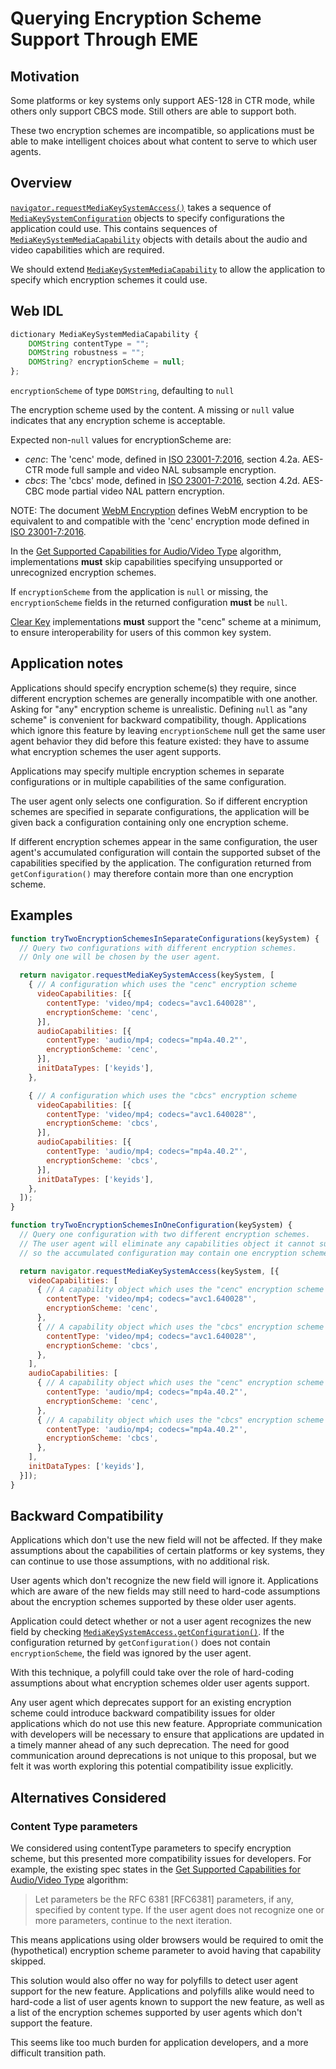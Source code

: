 # Querying Encryption Scheme Support Through EME

## Motivation

Some platforms or key systems only support AES-128 in CTR mode, while others
only support CBCS mode.  Still others are able to support both.

These two encryption schemes are incompatible, so applications must be able to
make intelligent choices about what content to serve to which user agents.


## Overview

[`navigator.requestMediaKeySystemAccess()`][] takes a sequence of
[`MediaKeySystemConfiguration`][] objects to specify configurations the
application could use.  This contains sequences of
[`MediaKeySystemMediaCapability`][] objects with details about the audio and
video capabilities which are required.

We should extend [`MediaKeySystemMediaCapability`][] to allow the application to
specify which encryption schemes it could use.

[`navigator.requestMediaKeySystemAccess()`]: https://www.w3.org/TR/encrypted-media/#navigator-extension:-requestmediakeysystemaccess()
[`MediaKeySystemConfiguration`]: https://www.w3.org/TR/encrypted-media/#dom-mediakeysystemconfiguration
[`MediaKeySystemMediaCapability`]: https://www.w3.org/TR/encrypted-media/#dom-mediakeysystemmediacapability


## Web IDL

```js
dictionary MediaKeySystemMediaCapability {
    DOMString contentType = "";
    DOMString robustness = "";
    DOMString? encryptionScheme = null;
};
```

`encryptionScheme` of type `DOMString`, defaulting to `null`

The encryption scheme used by the content.  A missing or `null` value indicates
that any encryption scheme is acceptable.

Expected non-`null` values for encryptionScheme are:
 - *cenc*: The 'cenc' mode, defined in [ISO 23001-7:2016][], section 4.2a.
           AES-CTR mode full sample and video NAL subsample encryption.
 - *cbcs*: The 'cbcs' mode, defined in [ISO 23001-7:2016][], section 4.2d.
           AES-CBC mode partial video NAL pattern encryption.

NOTE: The document [WebM Encryption][] defines WebM encryption to be equivalent
to and compatible with the 'cenc' encryption mode defined in
[ISO 23001-7:2016][].

[ISO 23001-7:2016]: https://www.iso.org/standard/68042.html
[WebM Encryption]: https://www.webmproject.org/docs/webm-encryption/

In the [Get Supported Capabilities for Audio/Video Type][] algorithm,
implementations **must** skip capabilities specifying unsupported or
unrecognized encryption schemes.

If `encryptionScheme` from the application is `null` or missing, the
`encryptionScheme` fields in the returned configuration **must** be `null`.

[Clear Key][] implementations **must** support the "cenc" scheme at a minimum,
to ensure interoperability for users of this common key system.

[Get Supported Capabilities for Audio/Video Type]: https://www.w3.org/TR/encrypted-media/#get-supported-capabilities-for-audio-video-type
[`MediaKeySystemAccess.getConfiguration()`]: https://www.w3.org/TR/encrypted-media/#dom-mediakeysystemaccess-getconfiguration
[Clear Key]: https://www.w3.org/TR/encrypted-media/#clear-key


## Application notes

Applications should specify encryption scheme(s) they require, since different
encryption schemes are generally incompatible with one another.  Asking for
"any" encryption scheme is unrealistic.  Defining `null` as "any scheme" is
convenient for backward compatibility, though.  Applications which ignore this
feature by leaving `encryptionScheme` null get the same user agent behavior they
did before this feature existed: they have to assume what encryption schemes the
user agent supports.

Applications may specify multiple encryption schemes in separate configurations
or in multiple capabilities of the same configuration.

The user agent only selects one configuration.  So if different encryption
schemes are specified in separate configurations, the application will be given
back a configuration containing only one encryption scheme.

If different encryption schemes appear in the same configuration, the user
agent's accumulated configuration will contain the supported subset of the
capabilities specified by the application.  The configuration returned from
`getConfiguration()` may therefore contain more than one encryption scheme.


## Examples

```js
function tryTwoEncryptionSchemesInSeparateConfigurations(keySystem) {
  // Query two configurations with different encryption schemes.
  // Only one will be chosen by the user agent.

  return navigator.requestMediaKeySystemAccess(keySystem, [
    { // A configuration which uses the "cenc" encryption scheme
      videoCapabilities: [{
        contentType: 'video/mp4; codecs="avc1.640028"',
        encryptionScheme: 'cenc',
      }],
      audioCapabilities: [{
        contentType: 'audio/mp4; codecs="mp4a.40.2"',
        encryptionScheme: 'cenc',
      }],
      initDataTypes: ['keyids'],
    },

    { // A configuration which uses the "cbcs" encryption scheme
      videoCapabilities: [{
        contentType: 'video/mp4; codecs="avc1.640028"',
        encryptionScheme: 'cbcs',
      }],
      audioCapabilities: [{
        contentType: 'audio/mp4; codecs="mp4a.40.2"',
        encryptionScheme: 'cbcs',
      }],
      initDataTypes: ['keyids'],
    },
  ]);
}

function tryTwoEncryptionSchemesInOneConfiguration(keySystem) {
  // Query one configuration with two different encryption schemes.
  // The user agent will eliminate any capabilities object it cannot support,
  // so the accumulated configuration may contain one encryption scheme or both.

  return navigator.requestMediaKeySystemAccess(keySystem, [{
    videoCapabilities: [
      { // A capability object which uses the "cenc" encryption scheme
        contentType: 'video/mp4; codecs="avc1.640028"',
        encryptionScheme: 'cenc',
      },
      { // A capability object which uses the "cbcs" encryption scheme
        contentType: 'video/mp4; codecs="avc1.640028"',
        encryptionScheme: 'cbcs',
      },
    ],
    audioCapabilities: [
      { // A capability object which uses the "cenc" encryption scheme
        contentType: 'audio/mp4; codecs="mp4a.40.2"',
        encryptionScheme: 'cenc',
      },
      { // A capability object which uses the "cbcs" encryption scheme
        contentType: 'audio/mp4; codecs="mp4a.40.2"',
        encryptionScheme: 'cbcs',
      },
    ],
    initDataTypes: ['keyids'],
  }]);
}
```


## Backward Compatibility

Applications which don't use the new field will not be affected.  If they make
assumptions about the capabilities of certain platforms or key systems, they can
continue to use those assumptions, with no additional risk.

User agents which don't recognize the new field will ignore it.  Applications
which are aware of the new fields may still need to hard-code assumptions about
the encryption schemes supported by these older user agents.

Application could detect whether or not a user agent recognizes the new field by
checking [`MediaKeySystemAccess.getConfiguration()`][].  If the configuration
returned by `getConfiguration()` does not contain `encryptionScheme`, the field
was ignored by the user agent.

With this technique, a polyfill could take over the role of hard-coding
assumptions about what encryption schemes older user agents support.

Any user agent which deprecates support for an existing encryption scheme could
introduce backward compatibility issues for older applications which do not use
this new feature.  Appropriate communication with developers will be necessary
to ensure that applications are updated in a timely manner ahead of any such
deprecation.  The need for good communication around deprecations is not unique
to this proposal, but we felt it was worth exploring this potential
compatibility issue explicitly.

[`MediaKeySystemAccess.getConfiguration()`]: https://www.w3.org/TR/encrypted-media/#dom-mediakeysystemaccess-getconfiguration


## Alternatives Considered

### Content Type parameters

We considered using contentType parameters to specify encryption scheme, but
this presented more compatibility issues for developers.  For example, the
existing spec states in the [Get Supported Capabilities for Audio/Video Type][]
algorithm:

> Let parameters be the RFC 6381 [RFC6381] parameters, if any, specified by
> content type. If the user agent does not recognize one or more parameters,
> continue to the next iteration.

This means applications using older browsers would be required to omit the
(hypothetical) encryption scheme parameter to avoid having that capability
skipped.

This solution would also offer no way for polyfills to detect user agent support
for the new feature.  Applications and polyfills alike would need to hard-code a
list of user agents known to support the new feature, as well as a list of the
encryption schemes supported by user agents which don't support the feature.

This seems like too much burden for application developers, and a more difficult
transition path.

[Get Supported Capabilities for Audio/Video Type]: https://www.w3.org/TR/encrypted-media/#get-supported-capabilities-for-audio-video-type
